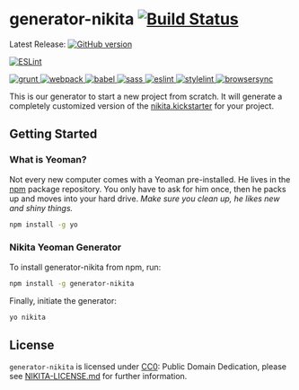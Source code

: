# generator-nikita [![Build Status](https://secure.travis-ci.org/nikita-kit/generator-nikita.png?branch=master)](https://travis-ci.org/nikita-kit/generator-nikita)

Latest Release: [![GitHub version](https://badge.fury.io/gh/nikita-kit%2Fgenerator-nikita.png)](https://github.com/nikita-kit/generator-nikita/releases)

[![ESLint](/img/eslint.svg)](http://eslint.org/)

<a href="http://gruntjs.com/">
    <img heigth="75" src="img/grunt.svg" alt="grunt">
</a>
<a href="https://webpack.js.org/">
    <img heigth="75" src="img/webpack.svg" alt="webpack">
</a>
<a href="https://babeljs.io/">
    <img heigth="75" src="img/babel.svg" alt="babel">
</a>
<a href="https://github.com/sass/node-sass">
    <img heigth="75" src="img/node-sass.svg" alt="sass">
</a>
<a href="http://eslint.org/">
    <img heigth="75" src="img/eslint.svg" alt="eslint">
</a>
<a href="https://stylelint.io/">
    <img heigth="75" src="img/stylelint.svg" alt="stylelint">
</a>
<a href="https://browsersync.io/">
    <img heigth="75" src="img/browsersync.svg" alt="browsersync">
</a>



This is our generator to start a new project from scratch. It will generate a completely customized version of the [nikita.kickstarter](https://github.com/nikita-kit/nikita-kickstarter)
for your project.

## Getting Started

### What is Yeoman?

Not every new computer comes with a Yeoman pre-installed. He lives in the [npm](https://npmjs.org) package repository. You only have to ask for him once, then he packs up and moves into your hard drive. *Make sure you clean up, he likes new and shiny things.*

```bash
npm install -g yo
```

### Nikita Yeoman Generator

To install generator-nikita from npm, run:

```bash
npm install -g generator-nikita
```

Finally, initiate the generator:

```bash
yo nikita
```

## License

`generator-nikita` is licensed under [CC0](http://creativecommons.org/publicdomain/zero/1.0/): Public Domain Dedication, please see
[NIKITA-LICENSE.md](https://github.com/nikita-kit/generator-nikita/blob/master/NIKITA-LICENSE.md) for further information.
